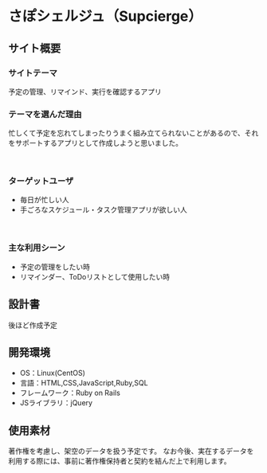 # さぽシェルジュ（Supcierge）
## サイト概要
### サイトテーマ
予定の管理、リマインド、実行を確認するアプリ
​
### テーマを選んだ理由
忙しくて予定を忘れてしまったりうまく組み立てられないことがあるので、それをサポートするアプリとして作成しようと思いました。

​
### ターゲットユーザ
- 毎日が忙しい人
- 手ごろなスケジュール・タスク管理アプリが欲しい人

​
### 主な利用シーン
- 予定の管理をしたい時
- リマインダー、ToDoリストとして使用したい時
​
## 設計書
後ほど作成予定
​
## 開発環境
- OS：Linux(CentOS)
- 言語：HTML,CSS,JavaScript,Ruby,SQL
- フレームワーク：Ruby on Rails
- JSライブラリ：jQuery
​
## 使用素材
著作権を考慮し、架空のデータを扱う予定です。
なお今後、実在するデータを利用する際には、事前に著作権保持者と契約を結んだ上で利用します。